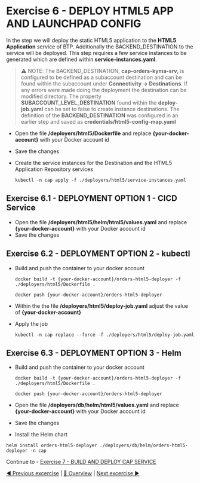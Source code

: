 # Exercise 6 - DEPLOY HTML5 APP AND LAUNCHPAD CONFIG

In the step we will deploy the static HTML5 application to the **HTML5 Application** service of BTP. Additionally the BACKEND_DESTINATION to the service will be deployed. This step requires a few service instances to be generated which are defined within **service-instances.yaml**.

> ⚠ NOTE: The BACKEND_DESTINATION, **cap-orders-kyma-srv,** is configured to be defined as a subaccount destination and can be found within the subaccount under **Connectivity -> Destinations**. If any errors were made doing the deployment the destination can be modified directory. The property **SUBACCOUNT_LEVEL_DESTINATION** found within the **deploy-job.yaml** can be set to false to create instance destinations. The definition of the **BACKEND_DESTINATION** was configured in an earlier step and saved as **credentials/html5-config-map.yaml**

- Open the file **/deployers/html5/Dockerfile** and replace **{your-docker-account}** with your Docker account id
- Save the changes
- Create the service instances for the Destination and the HTML5 Application Repository services

  ```shell
  kubectl -n cap apply -f ./deployers/html5/service-instances.yaml
  ```

## Exercise 6.1 - DEPLOYMENT OPTION 1 - CICD Service

- Open the file **/deployers/html5/helm/html5/values.yaml** and replace **{your-docker-account}** with your Docker account id
- Save the changes

## Exercise 6.2 - DEPLOYMENT OPTION 2 - kubectl

- Build and push the container to your docker account

  ```shell
  docker build -t {your-docker-account}/orders-html5-deployer -f ./deployers/html5/Dockerfile .

  docker push {your-docker-account}/orders-html5-deployer
  ```

- Within the the file **/deployers/html5/deploy-job.yaml** adjust the value of **{your-docker-account}**
- Apply the job

  ```shell
  kubectl -n cap replace --force -f ./deployers/html5/deploy-job.yaml
  ```

## Exercise 6.3 - DEPLOYMENT OPTION 3 - Helm

- Build and push the container to your docker account

  ```shell
  docker build -t {your-docker-account}/orders-html5-deployer -f ./deployers/html5/Dockerfile .

  docker push {your-docker-account}/orders-html5-deployer
  ```

- Open the file **/deployers/db/helm/html5/values.yaml** and replace **{your-docker-account}** with your Docker account id
- Save the changes
- Install the Helm chart

```shell
helm install orders-html5-deployer ./deployers/db/helm/orders-html5-deployer -n cap
```

Continue to - [Exercise 7 - BUILD AND DEPLOY CAP SERVICE](../ex7/README.md)


[◀ Previous excercise](../ex5/README.md) | [🔼 Overview](../README.md) | [Next excercise ▶](../ex7/README.md)
